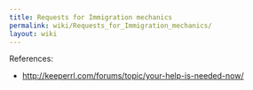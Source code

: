 ```yaml
---
title: Requests for Immigration mechanics
permalink: wiki/Requests_for_Immigration_mechanics/
layout: wiki
---
```


References:

-   <http://keeperrl.com/forums/topic/your-help-is-needed-now/>

